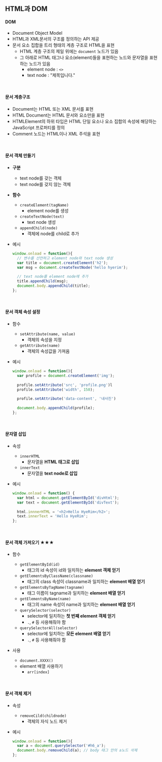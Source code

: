 ## HTML과 DOM

#### DOM

* Document Object Model
* HTML과 XML문서의 구조를 정의하는 API 제공
* 문서 요소 집합을 트리 형태의 계층 구조로 HTML을 표현
  * HTML 계층 구조의 제일 위에는 `document` 노드가 있음
  * 그 아래로 HTML 태그나 요소(element)들을 표현하는 노드와 문자열을 표현하는 노드가 있음
    * element node :  `<>`
    * text node : "제목입니다."

<br>

#### 문서 계층구조

* Document는 HTML 또는 XML 문서를 표현
* HTML Document는 HTML 문서와 요소만을 표현
* HTMLElement의 하위 타입은 HTML 단일 요소나 요소 집합의 속성에 해당하는 JavaScript 프로퍼티를 정의
* Comment 노드는 HTML이나 XML 주석을 표현

<br>

#### 문서 객체 만들기

* **구분**
  * text node를 갖는 객체
  * text node를 갖지 않는 객체

* **함수**

  * `createElement(tagName)`
    * element node를 생성
  * `createTextNode(text)`
    * text node 생성
  * `appendChild(node)`
    * 객체에 node를 child로 추가

* 예시

  ```javascript
  window.onload = function(){
  	// 변수를 선언하고 element node와 text node 생성
  	var title = document.createElement('h2');
  	var msg = document.createTextNode('hello hyerim');
  	
  	// text node를 element node에 추가
  	title.appendChild(msg);
  	document.body.appendChild(title);
  };
  ```

<br>

#### 문서 객체 속성 설정

* 함수

  * `setAttribute(name, value)`
    * 객체의 속성을 지정
  * `getAttribute(name)`
    * 객체의 속성값을 가져옴

* 예시

  ```javascript
  window.onload = function(){
  	var profile = document.createElement('img');
  	
  	profile.setAttribute('src', 'profile.png')l
  	profile.setAttribute('width', 150);
  	
  	profile.setAttribute('data-content', '내사진')
  	
  	document.body.appendChild(profile);
  };
  ```

<br>

#### 문자열 삽입

* 속성

  * `innerHTML`
    * 문자열을 **HTML 태그로 삽입**
  * `innerText`
    * 문자열을 **text node로 삽입**

* 예시

  ```javascript
  window.onload = function() {
  	var html = document.getElementById('divHtml');
  	var text = document.getElementById('divText');
  	
  	html.innnerHTML = '<h2>Hello HyeRim</h2>';
  	text.innerText = 'Hello HyeRim';
  };
  ```

<br>

#### 문서 객체 가져오기 ★★★

* 함수
  * `getElementById(id)`
    * 태그의 id 속성이 id와 일치하는 **element 객체 얻기**
  * `getElementsByClassName(classname)`
    * 태그의 class 속성이 classname과 일치하는 **element 배열 얻기**
  * `getElementsByTagName(tagname)`
    * 태그 이름이 tagname과 일치하는 **element 배열 얻기**
  * `getElementsByName(name)`
    * 태그의 name 속성이 name과 일치하는 **element 배열 얻기**
  * `querySelector(selector)`
    * selector에 일치하는 **첫 번째 element 객체 얻기**
    * `.`, `#` 등 사용해줘야 함
  * `querySelectorAll(selector)`
    * selector에 일치하는 **모든 element 배열 얻기**
    * `.`, `#` 등 사용해줘야 함

* 사용
  * `document.XXXX()`
  * element 배열 사용하기
    * `arr[index]`

<br>

#### 문서 객체 제거

* 속성

  * `removeCild(childnode)`
    * 객체의 자식 노드 제거

* 예시

  ```javascript
  window.onload = function(){
  	var a = document.querySelector('#h6_a');
  	document.body.removeChild(a); // body 태그 안의 a노드 삭제
  };
  ```

<br>
